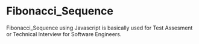 # Fibonacci_Sequence 


Fibonacci_Sequence using Javascript is basically used for Test Assesment or Technical Interview for Software Engineers.

